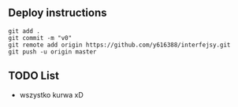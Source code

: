## Deploy instructions

```
git add .
git commit -m "v0"
git remote add origin https://github.com/y616388/interfejsy.git
git push -u origin master
```
## TODO List

* wszystko kurwa xD
